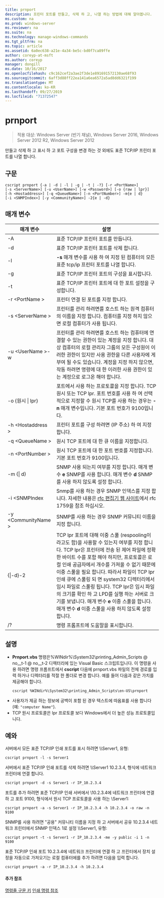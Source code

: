 ```yaml
---
title: prnport
description: 프린터 포트를 만들고, 삭제 하 고, 나열 하는 방법에 대해 알아봅니다.
ms.custom: na
ms.prod: windows-server
ms.reviewer: na
ms.suite: na
ms.technology: manage-windows-commands
ms.tgt_pltfrm: na
ms.topic: article
ms.assetid: 6a0ec638-a21e-4a34-be5c-bd0f7ca89ffe
author: coreyp-at-msft
ms.author: coreyp
manager: dongill
ms.date: 10/16/2017
ms.openlocfilehash: c9c162cef2a3ae2f3de1e891691572130ae68f93
ms.sourcegitcommit: 6aff3d88ff22ea141a6ea6572a5ad8dd6321f199
ms.translationtype: MT
ms.contentlocale: ko-KR
ms.lasthandoff: 09/27/2019
ms.locfileid: "71372547"
---
```

# <a name="prnport"></a>prnport

>적용 대상: Windows Server (반기 채널), Windows Server 2016, Windows Server 2012 R2, Windows Server 2012

만들고 삭제 하 고 표시 하 고 포트 구성을 변경 하는 것 외에도 표준 TCP/IP 프린터 포트를 나열 합니다.

## <a name="syntax"></a>구문
```
cscript prnport {-a | -d | -l | -g | -t | -?} [-r <PortName>] 
[-s <ServerName>] [-u <UserName>] [-w <Password>] [-o {raw | lpr}] 
[-h <Hostaddress>] [-q <QueueName>] [-n <PortNumber>] -m{e | d} 
[-i <SNMPIndex>] [-y <CommunityName>] -2{e | -d}
```

## <a name="parameters"></a>매개 변수

|          매개 변수           |                                                                                                                                                                                                                                                                                                     설명                                                                                                                                                                                                                                                                                                      |
|------------------------------|----------------------------------------------------------------------------------------------------------------------------------------------------------------------------------------------------------------------------------------------------------------------------------------------------------------------------------------------------------------------------------------------------------------------------------------------------------------------------------------------------------------------------------------------------------------------------------------------------------------------|
|              -A              |                                                                                                                                                                                                                                                                                       표준 TCP/IP 프린터 포트를 만듭니다.                                                                                                                                                                                                                                                                                        |
|              -d              |                                                                                                                                                                                                                                                                                       표준 TCP/IP 프린터 포트를 삭제 합니다.                                                                                                                                                                                                                                                                                        |
|              -l              |                                                                                                                                                                                                                                                             **-s** 매개 변수를 사용 하 여 지정 된 컴퓨터의 모든 표준 tcp/ip 프린터 포트를 나열 합니다.                                                                                                                                                                                                                                                             |
|              -g              |                                                                                                                                                                                                                                                                            표준 TCP/IP 프린터 포트의 구성을 표시합니다.                                                                                                                                                                                                                                                                             |
|              -t              |                                                                                                                                                                                                                                                                           표준 TCP/IP 프린터 포트에 대 한 포트 설정을 구성합니다.                                                                                                                                                                                                                                                                           |
|        -r \<PortName >        |                                                                                                                                                                                                                                                                                프린터 연결 된 포트를 지정 합니다.                                                                                                                                                                                                                                                                                 |
|       -s \<ServerName >       |                                                                                                                                                                                                                               프린터를 관리 하려면를 호스트 하는 원격 컴퓨터의 이름을 지정 합니다. 컴퓨터를 지정 하지 않으면 로컬 컴퓨터가 사용 됩니다.                                                                                                                                                                                                                                |
| -u \<UserName >-w <Password> |                                                                                                              프린터를 관리 하려면를 호스트 하는 컴퓨터에 연결할 수 있는 권한이 있는 계정을 지정 합니다. 대상 컴퓨터의 로컬 관리자 그룹의 모든 구성원이 이러한 권한이 있지만 사용 권한을 다른 사용자에 게 부여 될 수도 있습니다. 계정을 지정 하지 않으면, 작동 하려면 명령에 대 한 이러한 사용 권한이 있는 계정으로 로그온 해야 합니다.                                                                                                               |
|     -o {원시 &#124; lpr}      |                                                                                                                                                                                                              포트에서 사용 하는 프로토콜을 지정 합니다. TCP 원시 또는 TCP lpr. 포트 번호를 사용 하 여 선택적으로 지정할 수 원시 TCP를 사용 하는 경우는 **-n** 매개 변수입니다. 기본 포트 번호가 9100입니다.                                                                                                                                                                                                              |
|      -h \<Hostaddress >       |                                                                                                                                                                                                                                                                   프린터 포트를 구성 하려면 (IP 주소) 하 여 지정 합니다.                                                                                                                                                                                                                                                                    |
|       -q \<QueueName >        |                                                                                                                                                                                                                                                                                     원시 TCP 포트에 대 한 큐 이름을 지정합니다.                                                                                                                                                                                                                                                                                     |
|       -n \<PortNumber >       |                                                                                                                                                                                                                                                                    원시 TCP 포트에 대 한 포트 번호를 지정합니다. 기본 포트 번호가 9100입니다.                                                                                                                                                                                                                                                                    |
|        -m {&#124; d}        |                                                                                                                                                                                                                                                       SNMP 사용 되는지 여부를 지정 합니다. 매개 변수 **e** SNMP를 사용 합니다. 매개 변수 **d** SNMP를 사용 하지 않도록 설정 합니다.                                                                                                                                                                                                                                                        |
|        -i \<SNMPIndex        |                                                                                                                                                                                                                             Snmp를 사용 하는 경우 SNMP 인덱스를 지정 합니다. 자세한 내용은 [rfc 편집기 웹 사이트](https://go.microsoft.com/fwlink/?LinkId=569)에서 rfc 1759을 참조 하십시오.                                                                                                                                                                                                                              |
|     -y \<CommunityName >      |                                                                                                                                                                                                                                                                                SNMP를 사용 하는 경우 SNMP 커뮤니티 이름을 지정 합니다.                                                                                                                                                                                                                                                                                |
|       {&#124;-d}-2        | TCP lpr 포트에 대해 이중 스풀 (respooling이 라고도 함)을 사용할 수 있는지 여부를 지정 합니다. TCP lpr은 프린터에 전송 된 제어 파일에 정확한 바이트 수를 포함 해야 하지만, 프로토콜은 로컬 인쇄 공급자에서 개수를 가져올 수 없기 때문에 이중 스풀을 필요 합니다. 따라서 파일이 TCP lpr 인쇄 큐에 스풀링 되 면 system32 디렉터리에서 임시 파일로 스풀링 됩니다. TCP lpr은 임시 파일의 크기를 확인 하 고 LPD를 실행 하는 서버로 크기를 보냅니다. 매개 변수 **e** 이중 스풀을 합니다. 매개 변수 **d** 이중 스풀을 사용 하지 않도록 설정 합니다. |
|              /?              |                                                                                                                                                                                                                                                                                         명령 프롬프트에 도움말을 표시합니다.                                                                                                                                                                                                                                                                                         |

## <a name="remarks"></a>설명
-   **Prnport.vbs** 명령은%WINdir%\System32\printing_Admin_Scripts @ no__t-1 @ no__t-2 디렉터리에 있는 Visual Basic 스크립트입니다. 이 명령을 사용 하려면 명령 프롬프트에서 **cscript** 다음에 prnport.vbs 파일의 전체 경로를 입력 하거나 디렉터리를 적절 한 폴더로 변경 합니다. 예를 들어 다음과 같은 가치를 제공해야 합니다.
    ```
    cscript %WINdir%\System32\printing_Admin_Scripts\en-US\prnport
    ```
-   사용자가 제공 하는 정보에 공백이 포함 된 경우 텍스트에 따옴표를 사용 합니다 (예: `"computer Name"`).
-   TCP 원시 프로토콜은 lpr 프로토콜 보다 Windows에서 더 높은 성능 프로토콜입니다.

## <a name="BKMK_examples"></a>예와
서버에서 모든 표준 TCP/IP 인쇄 포트를 표시 하려면 \\\Server1, 유형:
```
cscript prnport -l -s Server1
```
서버에서 표준 TCP/IP 인쇄 포트를 삭제 하려면 \\\Server1 10.2.3.4, 형식에 네트워크 프린터에 연결 합니다.
```
cscript prnport -d -s Server1 -r IP_10.2.3.4
```
포트를 추가 하려면 표준 TCP/IP 인쇄 서버에서 \\10.2.3.4에 네트워크 프린터에 연결 하 고 포트 9100, 형식에서 원시 TCP 프로토콜을 사용 하는 \Server1:
```
cscript prnport -a -s Server1 -r IP_10.2.3.4 -h 10.2.3.4 -o raw -n 9100
```
SNMP를 사용 하려면 "공용" 커뮤니티 이름을 지정 하 고 서버에서 공유 10.2.3.4 네트워크 프린터에서 SNMP 인덱스 1로 설정 \\\Server1, 유형:
```
cscript prnport -t -s Server1 -r IP_10.2.3.4 -me -y public -i 1 -n 9100
```
표준 TCP/IP 인쇄 포트 10.2.3.4에 네트워크 프린터에 연결 하 고 프린터에서 장치 설정을 자동으로 가져오기는 로컬 컴퓨터에를 추가 하려면 다음을 입력 합니다.
```
cscript prnport -a -r IP_10.2.3.4 -h 10.2.3.4
```

#### <a name="additional-references"></a>추가 참조
[명령줄 구문 키](command-line-syntax-key.md)
[인쇄 명령 참조](print-command-reference.md)
